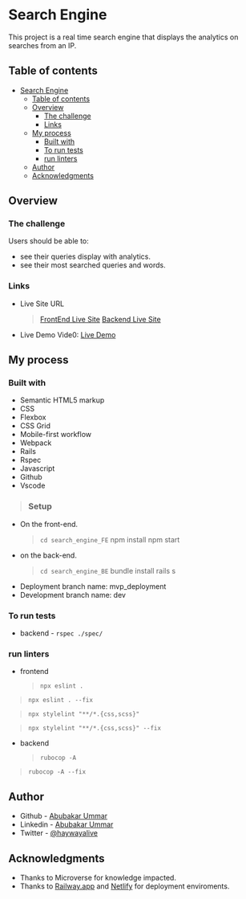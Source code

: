 # Search Engine

This project is a real time search engine that displays the analytics on searches from an IP.

## Table of contents

- [Search Engine](#search-engine)
  - [Table of contents](#table-of-contents)
  - [Overview](#overview)
    - [The challenge](#the-challenge)
    - [Links](#links)
  - [My process](#my-process)
    - [Built with](#built-with)
    - [To run tests](#to-run-tests)
    - [run linters](#run-linters)
  - [Author](#author)
  - [Acknowledgments](#acknowledgments)

## Overview

### The challenge

Users should be able to:

- see their queries display with analytics.
- see their most searched queries and words.

### Links

- Live Site URL
  > [FrontEnd Live Site](https://real-time-search-engine.netlify.app/)
  > [Backend Live Site](https://searchenginebe-production.up.railway.app/api/v1/analytics)

- Live Demo Vide0: [Live Demo](https://youtu.be/2Yu0tU-4PYo)

## My process

### Built with

- Semantic HTML5 markup
- CSS
- Flexbox
- CSS Grid
- Mobile-first workflow
- Webpack
- Rails
- Rspec
- Javascript
- Github
- Vscode

>### Setup

- On the front-end.
  > `cd search_engine_FE`
  > npm install
  > npm start
- on the back-end.
  > `cd search_engine_BE`
  > bundle install
  > rails s
- Deployment branch name: mvp_deployment
- Development branch name: dev

### To run tests

- backend - `rspec ./spec/`

### run linters
<!-- For eslint errors -->
- frontend 
  > `npx eslint .`
  
<!-- To correct eslint errors -->
  >`npx eslint . --fix`
  
<!-- For styelint -->
  >`npx stylelint "**/*.{css,scss}"`
  
<!-- To correct stylelint errors -->
  >`npx stylelint "**/*.{css,scss}" --fix`

- backend
  > `rubocop -A`

<!-- To correct stylelint errors -->
  > `rubocop -A --fix`

## Author

- Github - [Abubakar Ummar](https://github.com/Haywayaheadshot)
- Linkedin - [Abubakar Ummar](https://www.linkedin.com/in/abubakar-ummar/)
- Twitter - [@haywayalive](https://twitter.com/haywayalive)

## Acknowledgments

- Thanks to Microverse for knowledge impacted.
- Thanks to [Railway.app](http://railway.app/) and [Netlify](https://www.netlify.com/) for deployment enviroments.
